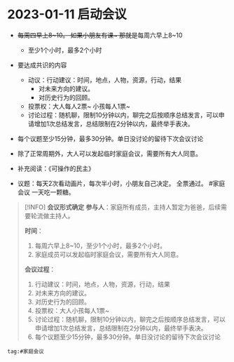 # 2023-01-11 启动会议

- <del>每周四早上8~10。 如果小朋友有课~ 那就是</del>每周六早上8~10
	- 至少1个小时，最多2个小时
- 要达成共识的内容
	- 动议：行动建议：时间，地点，人物，资源，行动，结果
		- 对未来方向的建议。
		- 对历史行为的回顾。
	- 投票权：大人每人2票~ 小孩每人1票~
	- 讨论过程：随机聊，限制10分钟以内，聊完之后按顺序总结发言，可以申请增加1次总结发言，总结限制在2分钟以内，最终举手表决。

- 每个议题至少15分钟，最多30分钟。单日没讨论的留待下次会议讨论
- 除了正常周期外，大人可以发起临时家庭会议，需要所有大人同意。
- 补充阅读：《可操作的民主》
- 议题：每天2次看动画片，每次半小时，小朋友自己决定。 全票通过。
#家庭会议 一天吃一颗糖。

>[!INFO] **会议形式确定**
>**参与人**：家庭所有成员，主持人暂定为爸爸，后续需要轮流做主持人。
>
>**时间**：
>1. 每周六早上8~10，至少1个小时，最多2个小时。
>2. 家庭成员可以发起临时家庭会议，需要所有大人同意。
>
>**会议过程**：
>1. 行动建议：时间，地点，人物，资源，行动，结果
>	1. 对未来方向的建议。
>	2. 对历史行为的回顾。
>2. 投票权：大人小孩每人1票~
>3. 讨论过程：随机聊，限制10分钟以内，聊完之后按顺序总结发言，可以申请增加1次总结发言，总结限制在2分钟以内，最终举手表决。
>4. 每个议题至少15分钟，最多30分钟。单日没讨论的留待下次会议讨论
>






```query
tag:#家庭会议
```


